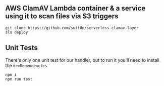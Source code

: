 ## AWS ClamAV Lambda container & a service using it to scan files via S3 triggers
```
git clone https://github.com/sutt0n/serverless-clamav-layer
sls deploy
```

## Unit Tests
There's only one unit test for our handler, but to run it you'll need to install the `devDependencies` 

```
npm i
npm run test
```